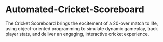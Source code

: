 # Automated-Cricket-Scoreboard
The Cricket Scoreboard brings the excitement of a 20-over match to life, using object-oriented programming to simulate dynamic gameplay, track player stats, and deliver an engaging, interactive cricket experience.
